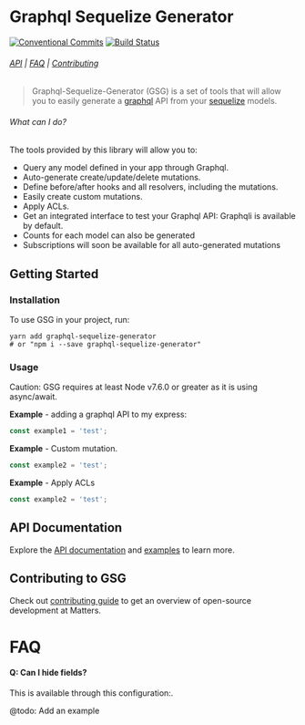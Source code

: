 # Graphql Sequelize Generator 

<!-- [START badges] -->
[![Conventional Commits](https://img.shields.io/badge/Conventional%20Commits-1.0.0-yellow.svg)](https://conventionalcommits.org)
[![Build Status](https://travis-ci.org/inovia-team/graphql-sequelize-generator.svg?branch=master)](https://travis-ci.org/inovia-team/graphql-sequelize-generator)
<!-- [END badges] -->

###### [API](docs/api.md) | [FAQ](#faq) | [Contributing](https://github.com/inovia-team/graphql-sequelize-generator/blob/master/CONTRIBUTING.md)

> Graphql-Sequelize-Generator (GSG) is a set of tools that will allow you to easily generate a [graphql](http://graphql.org/) API from your [sequelize](http://docs.sequelizejs.com/) models.

<!-- [START usecases] -->
###### What can I do?

The tools provided by this library will allow you to:

* Query any model defined in your app through Graphql.
* Auto-generate create/update/delete mutations.
* Define before/after hooks and all resolvers, including the mutations.
* Easily create custom mutations.
* Apply ACLs.
* Get an integrated interface to test your Graphql API: Graphqli is available by default.
* Counts for each model can also be generated
* Subscriptions will soon be available for all auto-generated mutations
<!-- [END usecases] -->

<!-- [START getstarted] -->
## Getting Started

### Installation

To use GSG in your project, run:
```
yarn add graphql-sequelize-generator
# or "npm i --save graphql-sequelize-generator"
```

### Usage

Caution: GSG requires at least Node v7.6.0 or greater as it is using async/await.

**Example** - adding a graphql API to my express:

```js
const example1 = 'test';
```


**Example** - Custom mutation.

```js
const example2 = 'test';
```

**Example** - Apply ACLs

```js
const example2 = 'test';
```

<!-- [END getstarted] -->

## API Documentation

Explore the [API documentation](docs/api.md) and [examples](https://github.com/inovia-team/graphql-sequelize-generator/tree/master/examples/) to learn more.

## Contributing to GSG

Check out [contributing guide](https://github.com/inovia-team/graphql-sequelize-generator/blob/master/CONTRIBUTING.md) to get an overview of open-source development at Matters.

<!-- [START faq] -->

# FAQ

#### Q: Can I hide fields?

This is available through this configuration:.

@todo: Add an example


<!-- [END faq] -->